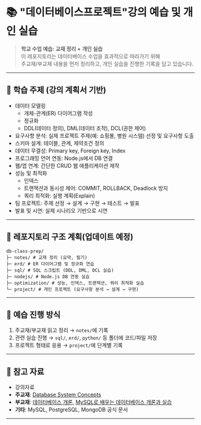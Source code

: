 # 📚 "데이터베이스프로젝트"강의 예습 및 개인 실습

> **학교 수업 예습: 교재 정리 + 개인 실습**  
이 레포지토리는 데이터베이스 수업을 효과적으로 따라가기 위해  
주교재/부교재 내용을 먼저 정리하고, 개인 실습을 진행한 기록을 담고 있습니다.  

---

## 📖 학습 주제 (강의 계획서 기반)

- 데이터 모델링
    - 개체-관계(ER) 다이어그램 작성
    - 정규화
    - DDL(데이터 정의), DML(데이터 조작), DCL(권한 제어)
- 요구사항 분석: 실제 프로젝트 주제(예: 쇼핑몰, 병원 시스템) 선정 및 요구사항 도출
- 스키마 설계: 테이블, 관계, 제약조건 정의
- 데이터 무결성: Primary key, Foreign key, Index
- 프로그래밍 언어 연동: Node.js에서 DB 연결
- 웹/앱 연계: 간단한 CRUD 웹 애플리케이션 제작
- 성능 및 최적화
    - 인덱스
    - 트랜잭션과 동시성 제어: COMMIT, ROLLBACK, Deadlock 방지
    - 쿼리 최적화: 실행 계획(Explain)
- 팀 프로젝트: 주제 선정 → 설계 → 구현 → 테스트 → 발표
- 발표 및 시연: 실제 시나리오 기반으로 시연

---

## 📂 레포지토리 구조 계획(업데이트 예정)
```
db-class-prep/
├─ notes/ # 교재 정리 (요약, 필기)
├─ erd/ # ER 다이어그램 및 정규화 연습
├─ sql/ # SQL 스크립트 (DDL, DML, DCL 실습)
├─ nodejs/ # Node.js DB 연동 실습
├─ optimization/ # 성능, 인덱스, 트랜잭션, 쿼리 최적화 실습
└─ project/ # 개인 프로젝트 (요구사항 분석 → 설계 → 구현)
```

---

## 📝 예습 진행 방식

1. 주교재/부교재 읽고 정리 → `notes/`에 기록
2. 관련 실습 진행 → `sql/`, `erd/`, `python/` 등 폴더에 코드/파일 저장
3. 프로젝트 형태로 응용 → `project/`에 단계별 기록

---

## 📖 참고 자료
- 강의자료
- **주교재**: [Database System Concepts](https://product.kyobobook.co.kr/detail/S000003152442)
- **부교재**: [데이터베이스 개론](https://product.kyobobook.co.kr/detail/S000001743852), [MySQL로 배우는 데이터베이스 개론과 실습](https://product.kyobobook.co.kr/detail/S000211780865)
- **기타**: MySQL, PostgreSQL, MongoDB 공식 문서

---

